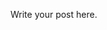 <!-- 
.. title: Why My Rage to Go Home
.. slug: rage
.. date: 2016-09-06 09:10:27 UTC+08:00
.. tags: 
.. category: 
.. link: 
.. description: 
.. type: text
-->

Write your post here.
